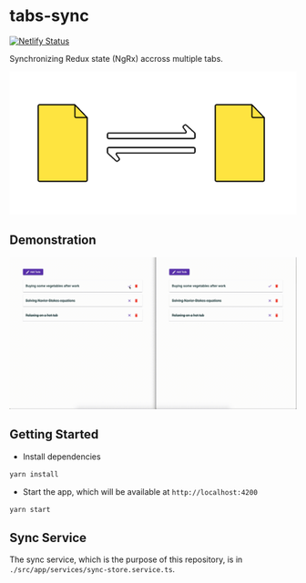 # tabs-sync

[![Netlify Status](https://api.netlify.com/api/v1/badges/08b64187-31a4-486b-ab95-5a982884f5f2/deploy-status)](https://app.netlify.com/sites/kind-bose-068089/deploys)

Synchronizing Redux state (NgRx) accross multiple tabs.

![Image description](logo.gif)

## Demonstration
 
![demo.gif](demo.gif)

## Getting Started

- Install dependencies
```bash
yarn install
```

- Start the app, which will be available at `http://localhost:4200`
```bash
yarn start
```

## Sync Service

The sync service, which is the purpose of this repository, is in `./src/app/services/sync-store.service.ts`.